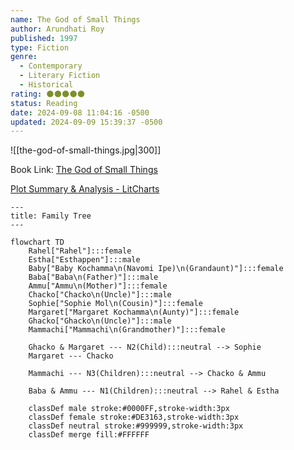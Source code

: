 ```yaml
---
name: The God of Small Things
author: Arundhati Roy
published: 1997
type: Fiction
genre:
  - Contemporary
  - Literary Fiction
  - Historical
rating: 🌑🌑🌑🌑🌑
status: Reading
date: 2024-09-08 11:04:16 -0500
updated: 2024-09-09 15:39:37 -0500
---
```


![[the-god-of-small-things.jpg|300]]

Book Link: [The God of Small Things](https://www.goodreads.com/book/show/9777.The_God_of_Small_Things)

[Plot Summary & Analysis - LitCharts](https://www.litcharts.com/lit/the-god-of-small-things/summary)

```mermaid
---
title: Family Tree
---

flowchart TD
	Rahel["Rahel"]:::female
	Estha["Esthappen"]:::male
	Baby["Baby Kochamma\n(Navomi Ipe)\n(Grandaunt)"]:::female
	Baba["Baba\n(Father)"]:::male
	Ammu["Ammu\n(Mother)"]:::female
	Chacko["Chacko\n(Uncle)"]:::male
	Sophie["Sophie Mol\n(Cousin)"]:::female
	Margaret["Margaret Kochamma\n(Aunty)"]:::female
	Ghacko["Ghacko\n(Uncle)"]:::male
	Mammachi["Mammachi\n(Grandmother)"]:::female

	Ghacko & Margaret --- N2(Child):::neutral --> Sophie
	Margaret --- Chacko
	
	Mammachi --- N3(Children):::neutral --> Chacko & Ammu
	
	Baba & Ammu --- N1(Children):::neutral --> Rahel & Estha

    classDef male stroke:#0000FF,stroke-width:3px
    classDef female stroke:#DE3163,stroke-width:3px
    classDef neutral stroke:#999999,stroke-width:3px
    classDef merge fill:#FFFFFF
```